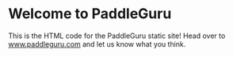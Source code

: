 # Welcome to PaddleGuru

This is the HTML code for the PaddleGuru static site! Head over to www.paddleguru.com and let us know what you think.